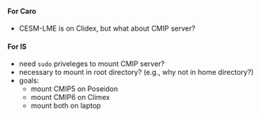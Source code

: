 #### For Caro
- CESM-LME is on Clidex, but what about CMIP server?

#### For IS
- need ```sudo``` priveleges to mount CMIP server?
- necessary to mount in root directory? (e.g., why not in home directory?)
- goals:
    - mount CMIP5 on Poseidon
    - mount CMIP6 on Climex
    - mount both on laptop